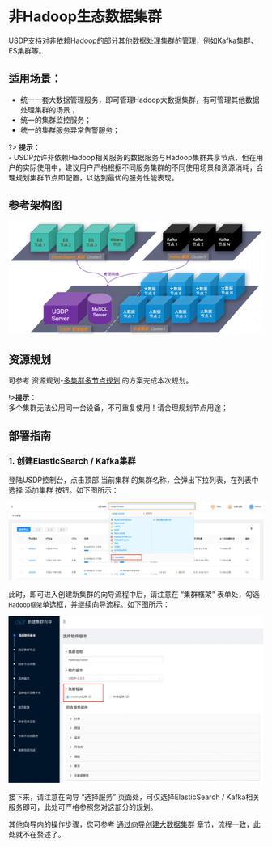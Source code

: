 # 非Hadoop生态数据集群

USDP支持对非依赖Hadoop的部分其他数据处理集群的管理，例如Kafka集群、ES集群等。



## 适用场景：

- 统一一套大数据管理服务，即可管理Hadoop大数据集群，有可管理其他数据处理集群的场景；
- 统一的集群监控服务；
- 统一的集群服务异常告警服务；



?> **提示：**</br>- USDP允许非依赖Hadoop相关服务的数据服务与Hadoop集群共享节点，但在用户的实际使用中，建议用户严格根据不同服务集群的不同使用场景和资源消耗，合理规划集群节点即配置，以达到最优的服务性能表现。



## 参考架构图

![img](../../images/2.1.x/clusters/20220425170754.png)



## 资源规划

可参考 资源规划-[多集群多节点规划](usdpdc/plan&create/deploy_plan?id=_3-多集群多节点规划) 的方案完成本次规划。

!>**提示：**</br>多个集群无法公用同一台设备，不可重复使用！请合理规划节点用途；



## 部署指南

### 1. 创建ElasticSearch / Kafka集群

登陆USDP控制台，点击顶部 <kbd>当前集群</kbd> 的集群名称，会弹出下拉列表，在列表中选择 <kbd>添加集群</kbd> 按钮。如下图所示：

![img](../../images/2.1.x/clusters/2020123035003.png)

此时，即可进入创建新集群的向导流程中后，请注意在 “集群框架” 表单处，勾选`Hadoop框架`单选框，并继续向导流程。如下图所示：

![img](../../images/2.1.x/clusters/20220425161652.png)

接下来，请注意在向导 “选择服务” 页面处，可仅选择ElasticSearch / Kafka相关服务即可，此处可严格参照您对这部分的规划。

其他向导内的操作步骤，您可参考 [通过向导创建大数据集群](/usdpdc/plan&create/first_create?id=_31-向导-选择软件版本) 章节，流程一致，此处就不在赘述了。

